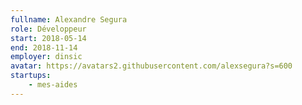 ```yaml
---
fullname: Alexandre Segura
role: Développeur
start: 2018-05-14
end: 2018-11-14
employer: dinsic
avatar: https://avatars2.githubusercontent.com/alexsegura?s=600
startups:
    - mes-aides
---
```

